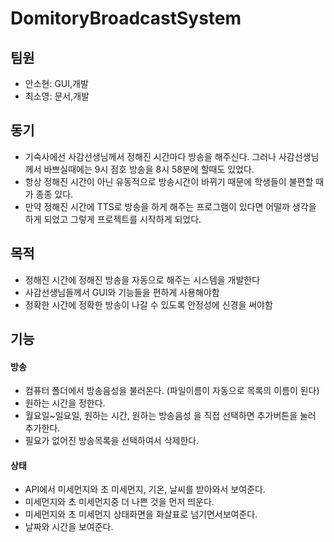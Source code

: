 # DomitoryBroadcastSystem

##  팀원

- 안소현: GUI,개발
- 최소영: 문서,개발

## 동기

- 기숙사에선 사감선생님께서 정해진 시간마다 방송을 해주신다. 그러나 사감선생님께서 바쁘실때에는 9시 점호 방송을 8시 58분에 할때도 있었다.
- 항상 정해진 시간이 아닌 유동적으로 방송시간이 바뀌기 때문에 학생들이 불편할 때가 종종 있다.
- 만약 정해진 시간에 TTS로 방송을 하게 해주는 프로그램이 있다면 어떨까 생각을 하게 되었고 그렇게 프로젝트를 시작하게 되었다.



## 목적

- 정해진 시간에 정해진 방송을 자동으로  해주는 시스템을 개발한다
- 사감선생님들께서 GUI와 기능들을 편하게 사용해야함
- 정확한 시간에 정확한 방송이 나갈 수 있도록 안정성에 신경을 써야함



## 기능

#### 방송

- 컴퓨터 폴더에서 방송음성을 불러온다. (파일이름이 자동으로 목록의 이름이 된다)
- 원하는 시간을 정한다.
- 월요일~일요일, 원하는 시간, 원하는 방송음성 을 직접 선택하면 추가버튼을 눌러 추가한다.
- 필요가 없어진 방송목록을 선택하여서 삭제한다.

#### 상태

- API에서 미세먼지와 초 미세먼지, 기온, 날씨를 받아와서 보여준다.
- 미세먼지와 초 미세먼지중 더 나쁜 것을 먼저 띄운다.
- 미세먼지와 초 미세먼지 상태화면을 화살표로 넘기면서보여준다.
- 날짜와  시간을 보여준다.

